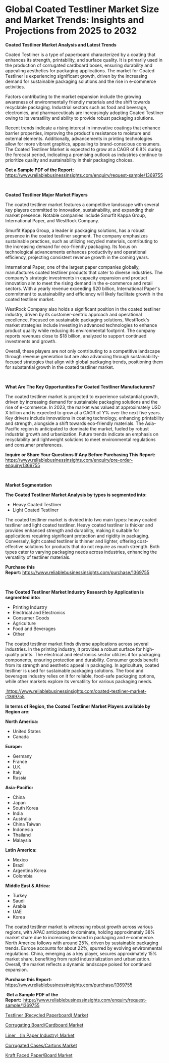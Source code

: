 <p><h1>Global Coated Testliner Market Size and Market Trends: Insights and Projections from 2025 to 2032</h1></p><p><strong>Coated Testliner Market Analysis and Latest Trends</strong></p>
<p><p>Coated Testliner is a type of paperboard characterized by a coating that enhances its strength, printability, and surface quality. It is primarily used in the production of corrugated cardboard boxes, ensuring durability and appealing aesthetics for packaging applications. The market for Coated Testliner is experiencing significant growth, driven by the increasing demand for sustainable packaging solutions and the rise in e-commerce activities. </p><p>Factors contributing to the market expansion include the growing awareness of environmentally friendly materials and the shift towards recyclable packaging. Industrial sectors such as food and beverage, electronics, and pharmaceuticals are increasingly adopting Coated Testliner owing to its versatility and ability to provide robust packaging solutions.</p><p>Recent trends indicate a rising interest in innovative coatings that enhance barrier properties, improving the product's resistance to moisture and external elements. Additionally, advancements in printing technologies allow for more vibrant graphics, appealing to brand-conscious consumers. The Coated Testliner Market is expected to grow at a CAGR of 6.8% during the forecast period, indicating a promising outlook as industries continue to prioritize quality and sustainability in their packaging choices.</p></p>
<p><strong>Get a Sample PDF of the Report:&nbsp;</strong> <a href="https://www.reliablebusinessinsights.com/enquiry/request-sample/1369755?utm_campaign=75&utm_medium=2&utm_source=Github&utm_content=ia&utm_term=22032025&utm_id=coated-testliner">https://www.reliablebusinessinsights.com/enquiry/request-sample/1369755</a></p>
<p>&nbsp;</p>
<p><strong>Coated Testliner Major Market Players</strong></p>
<p><p>The coated testliner market features a competitive landscape with several key players committed to innovation, sustainability, and expanding their market presence. Notable companies include Smurfit Kappa Group, International Paper, and WestRock Company.</p><p>Smurfit Kappa Group, a leader in packaging solutions, has a robust presence in the coated testliner segment. The company emphasizes sustainable practices, such as utilizing recycled materials, contributing to the increasing demand for eco-friendly packaging. Its focus on technological advancements enhances productivity and operational efficiency, projecting consistent revenue growth in the coming years.</p><p>International Paper, one of the largest paper companies globally, manufactures coated testliner products that cater to diverse industries. The company's strategic investments in capacity expansion and product innovation aim to meet the rising demand in the e-commerce and retail sectors. With a yearly revenue exceeding $20 billion, International Paper's commitment to sustainability and efficiency will likely facilitate growth in the coated testliner market.</p><p>WestRock Company also holds a significant position in the coated testliner industry, driven by its customer-centric approach and operational excellence. Focused on sustainable packaging solutions, WestRock's market strategies include investing in advanced technologies to enhance product quality while reducing its environmental footprint. The company reports revenues close to $18 billion, analyzed to support continued investments and growth.</p><p>Overall, these players are not only contributing to a competitive landscape through revenue generation but are also advancing through sustainability-focused strategies that align with global packaging trends, positioning them for substantial growth in the coated testliner market.</p></p>
<p>&nbsp;</p>
<p><strong>What Are The Key Opportunities For Coated Testliner Manufacturers?</strong></p>
<p><p>The coated testliner market is projected to experience substantial growth, driven by increasing demand for sustainable packaging solutions and the rise of e-commerce. In 2023, the market was valued at approximately USD X billion and is expected to grow at a CAGR of Y% over the next five years. Key drivers include innovations in coating technology, enhancing printability and strength, alongside a shift towards eco-friendly materials. The Asia-Pacific region is anticipated to dominate the market, fueled by robust industrial growth and urbanization. Future trends indicate an emphasis on recyclability and lightweight solutions to meet environmental regulations and consumer preferences.</p></p>
<p><strong>Inquire or Share Your Questions If Any Before Purchasing This Report:</strong> <a href="https://www.reliablebusinessinsights.com/enquiry/pre-order-enquiry/1369755?utm_campaign=75&utm_medium=2&utm_source=Github&utm_content=ia&utm_term=22032025&utm_id=coated-testliner">https://www.reliablebusinessinsights.com/enquiry/pre-order-enquiry/1369755</a></p>
<p>&nbsp;</p>
<p><strong>Market Segmentation</strong></p>
<p><strong>The Coated Testliner Market Analysis by types is segmented into:</strong></p>
<p><ul><li>Heavy Coated Testliner</li><li>Light Coated Testliner</li></ul></p>
<p><p>The coated testliner market is divided into two main types: heavy coated testliner and light coated testliner. Heavy coated testliner is thicker and provides enhanced strength and durability, making it suitable for applications requiring significant protection and rigidity in packaging. Conversely, light coated testliner is thinner and lighter, offering cost-effective solutions for products that do not require as much strength. Both types cater to varying packaging needs across industries, enhancing the versatility of testliner materials.</p></p>
<p><strong>Purchase this Report:&nbsp;</strong><a href="https://www.reliablebusinessinsights.com/purchase/1369755?utm_campaign=75&utm_medium=2&utm_source=Github&utm_content=ia&utm_term=22032025&utm_id=coated-testliner">https://www.reliablebusinessinsights.com/purchase/1369755</a></p>
<p>&nbsp;</p>
<p><strong>The Coated Testliner Market Industry Research by Application is segmented into:</strong></p>
<p><ul><li>Printing Industry</li><li>Electrical and Electronics</li><li>Consumer Goods</li><li>Agriculture</li><li>Food and Beverages</li><li>Other</li></ul></p>
<p><p>The coated testliner market finds diverse applications across several industries. In the printing industry, it provides a robust surface for high-quality prints. The electrical and electronics sector utilizes it for packaging components, ensuring protection and durability. Consumer goods benefit from its strength and aesthetic appeal in packaging. In agriculture, coated testliner is used for sustainable packaging solutions. The food and beverages industry relies on it for reliable, food-safe packaging options, while other markets explore its versatility for various packaging needs.</p></p>
<p><a href="https://www.reliablebusinessinsights.com/coated-testliner-market-r1369755?utm_campaign=75&utm_medium=2&utm_source=Github&utm_content=ia&utm_term=22032025&utm_id=coated-testliner">&nbsp;https://www.reliablebusinessinsights.com/coated-testliner-market-r1369755</a></p>
<p><strong>In terms of Region, the Coated Testliner Market Players available by Region are:</strong></p>
<p>
    <p> <strong> North America: </strong>
        <ul>
            <li>United States</li>
            <li>Canada</li>
        </ul>
        </p> 
    <p> <strong> Europe: </strong>
        <ul>
            <li>Germany</li>
            <li>France</li>
            <li>U.K.</li>
            <li>Italy</li>
            <li>Russia</li>
        </ul>
        </p> 
    <p> <strong> Asia-Pacific: </strong>
        <ul>
            <li>China</li>
            <li>Japan</li>
            <li>South Korea</li>
            <li>India</li>
            <li>Australia</li>
            <li>China Taiwan</li>
            <li>Indonesia</li>
            <li>Thailand</li>
            <li>Malaysia</li>
        </ul>
        </p> 
    <p> <strong> Latin America: </strong>
        <ul>
            <li>Mexico</li>
            <li>Brazil</li>
            <li>Argentina Korea</li>
            <li>Colombia</li>
        </ul>
        </p> 
    <p> <strong> Middle East & Africa: </strong>
        <ul>
            <li>Turkey</li>
            <li>Saudi</li>
            <li>Arabia</li>
            <li>UAE</li>
            <li>Korea</li>
        </ul>
    </p>
    </p>
<p><p>The coated testliner market is witnessing robust growth across various regions, with APAC anticipated to dominate, holding approximately 38% market share due to increasing demand in packaging and e-commerce. North America follows with around 25%, driven by sustainable packaging trends. Europe accounts for about 22%, spurred by evolving environmental regulations. China, emerging as a key player, secures approximately 15% market share, benefiting from rapid industrialization and urbanization. Overall, the market reflects a dynamic landscape poised for continued expansion.</p></p>
<p><strong>Purchase this Report: </strong><a href="https://www.reliablebusinessinsights.com/purchase/1369755?utm_campaign=75&utm_medium=2&utm_source=Github&utm_content=ia&utm_term=22032025&utm_id=coated-testliner">https://www.reliablebusinessinsights.com/purchase/1369755</a></p>
<p>&nbsp;<strong>Get a Sample PDF of the Report:&nbsp;&nbsp;</strong><a href="https://www.reliablebusinessinsights.com/enquiry/request-sample/1369755?utm_campaign=75&utm_medium=2&utm_source=Github&utm_content=ia&utm_term=22032025&utm_id=coated-testliner">https://www.reliablebusinessinsights.com/enquiry/request-sample/1369755</a></p>
<p><strong></strong></p>
<p><p><a href="https://github.com/budenhanelfc/Market-Research-Report-List-1/blob/main/testliner-recycled-paperboard-market.md?utm_campaign=75&utm_medium=2&utm_source=Github&utm_content=ia&utm_term=22032025&utm_id=coated-testliner">Testliner (Recycled Paperboard) Market</a></p><p><a href="https://github.com/handyiongikg/Market-Research-Report-List-1/blob/main/corrugating-boardcardboard-market.md?utm_campaign=75&utm_medium=2&utm_source=Github&utm_content=ia&utm_term=22032025&utm_id=coated-testliner">Corrugating Board/Cardboard Market</a></p><p><a href="https://github.com/nellygussisy/Market-Research-Report-List-1/blob/main/liner-in-paper-industry-market.md?utm_campaign=75&utm_medium=2&utm_source=Github&utm_content=ia&utm_term=22032025&utm_id=coated-testliner">Liner （In Paper Industry) Market</a></p><p><a href="https://github.com/cwasicioaie/Market-Research-Report-List-1/blob/main/corrugated-casescartons-market.md?utm_campaign=75&utm_medium=2&utm_source=Github&utm_content=ia&utm_term=22032025&utm_id=coated-testliner">Corrugated Cases/Cartons Market</a></p><p><a href="https://github.com/ebalabenoot/Market-Research-Report-List-1/blob/main/kraft-faced-paperboard-market.md?utm_campaign=75&utm_medium=2&utm_source=Github&utm_content=ia&utm_term=22032025&utm_id=coated-testliner">Kraft Faced Paper/Board Market</a></p></p>